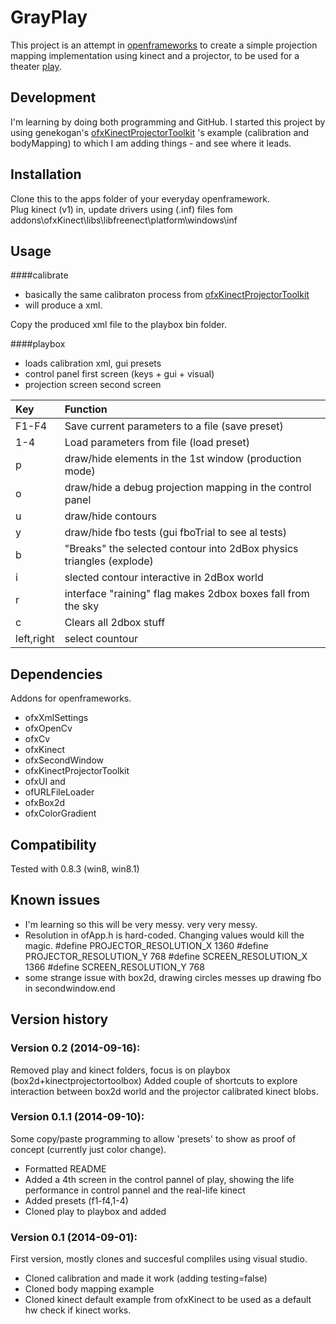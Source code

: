GrayPlay
========
This project is an attempt in [openframeworks](http://www.openframeworks.cc/) to create a simple projection mapping implementation using kinect and a projector, to be used for a theater [play](https://www.facebook.com/ziuaincarenusecumparanimic).

Development
-----------
I'm learning by doing both programming and GitHub. I started this project by using genekogan's [ofxKinectProjectorToolkit](https://github.com/genekogan/ofxKinectProjectorToolkit) 's example (calibration and bodyMapping) to which I am adding things - and see where it leads. 

Installation
------------
Clone this to the apps folder of your everyday openframework. <br>
Plug kinect (v1) in, update drivers using (.inf) files fom addons\ofxKinect\libs\libfreenect\platform\windows\inf<br>

Usage
-----
####calibrate
- basically the same calibraton process from [ofxKinectProjectorToolkit](https://github.com/genekogan/ofxKinectProjectorToolkit)
- will produce a xml.

Copy the produced xml file to the playbox bin folder.

####playbox
- loads calibration xml, gui presets
- control panel first screen (keys + gui + visual)
- projection screen second screen

Key | Function
:--- | :---
F1-F4 | Save current parameters to a file (save preset)
1-4 | Load parameters from file (load preset)
p | draw/hide elements in the 1st window (production mode)
o | draw/hide a debug projection mapping in the control panel 
u | draw/hide contours
y | draw/hide fbo tests (gui fboTrial to see al tests)
b | "Breaks" the selected contour into 2dBox physics triangles (explode)
i | slected contour interactive in 2dBox world
r | interface "raining" flag makes 2dbox boxes fall from the sky
c | Clears all 2dbox stuff
left,right | select countour

Dependencies
------------
Addons for openframeworks.
- ofxXmlSettings
- ofxOpenCv
- ofxCv
- ofxKinect
- ofxSecondWindow
- ofxKinectProjectorToolkit
- ofxUI
and
- ofURLFileLoader 
- ofxBox2d 
- ofxColorGradient

Compatibility
------------
Tested with 0.8.3 (win8, win8.1)

Known issues
------------
- I'm learning so this will be very messy. very very messy.
- Resolution in ofApp.h is hard-coded. Changing values would kill the magic.
#define PROJECTOR_RESOLUTION_X 1360
#define PROJECTOR_RESOLUTION_Y 768
#define SCREEN_RESOLUTION_X 1366
#define SCREEN_RESOLUTION_Y 768
- some strange issue with box2d, drawing circles messes up drawing fbo in secondwindow.end


Version history
---------------
### Version 0.2 (2014-09-16):
Removed play and kinect folders, focus is on playbox (box2d+kinectprojectortoolbox)
Added couple of shortcuts to explore interaction between box2d world and the projector calibrated kinect blobs.


### Version 0.1.1 (2014-09-10):
Some copy/paste programming to allow 'presets' to show as proof of concept (currently just color change). 
 - Formatted README
 - Added a 4th screen in the control pannel of play, showing the life performance in control pannel and the real-life kinect
 - Added presets (f1-f4,1-4)
 - Cloned play to playbox and added

### Version 0.1 (2014-09-01):
First version, mostly clones and succesful compliles using visual studio.
 - Cloned calibration and made it work (adding testing=false)
 - Cloned body mapping example 
 - Cloned kinect default example from ofxKinect to be used as a default hw check if kinect works.
